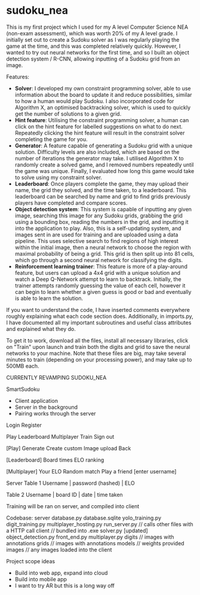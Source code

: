 # sudoku_nea

This is my first project which I used for my A level Computer Science NEA (non-exam assessment), which was worth 20% of my A level grade.
I initially set out to create a Sudoku solver as I was regularly playing the game at the time, and this was completed relatively quickly. 
However, I wanted to try out neural networks for the first time, and so I built an object detection system / R-CNN, allowing inputting of a Sudoku grid from an image.

Features:
- **Solver**: I developed my own constraint programming solver, able to use information about the board to update it and reduce possibilities, similar to how a human would play Sudoku. I also incorporated code for Algorithm X, an optimised backtracking solver, which is used to quickly get the number of solutions to a given grid.
- **Hint feature**: Utilising the constraint programming solver, a human can click on the hint feature for labelled suggestions on what to do next. Repeatedly clicking the hint feature will result in the constraint solver completing the game for you.
- **Generator**: A feature capable of generating a Sudoku grid with a unique solution. Difficulty levels are also included, which are based on the number of iterations the generator may take. I utilised Algorithm X to randomly create a solved game, and I removed numbers repeatedly until the game was unique. Finally, I evaluated how long this game would take to solve using my constraint solver.
- **Leaderboard**: Once players complete the game, they may upload their name, the grid they solved, and the time taken, to a leaderboard. This leaderboard can be searched by name and grid to find grids previously players have completed and compare scores.
- **Object detection system**: This system is capable of inputting any given image, searching this image for any Sudoku grids, grabbing the grid using a bounding box, reading the numbers in the grid, and inputting it into the application to play. Also, this is a self-updating system, and images sent in are used for training and are uploaded using a data pipeline. This uses selective search to find regions of high interest within the initial image, then a neural network to choose the region with maximal probability of being a grid. This grid is then split up into 81 cells, which go through a second neural network for classifying the digits.
- **Reinforcement learning trainer**: This feature is more of a play-around feature, but users can upload a 4x4 grid with a unique solution and watch a Deep Q-Network attempt to learn to backtrack. Initially, the trainer attempts randomly guessing the value of each cell, however it can begin to learn whether a given guess is good or bad and eventually is able to learn the solution.

If you want to understand the code, I have inserted comments everywhere roughly explaining what each code section does. Additionally, in imports.py, I have documented all my important subroutines and useful class attributes and explained what they do.

To get it to work, download all the files, install all necessary libraries, click on "Train" upon launch and train both the digits and grid to save the neural networks to your machine.
Note that these files are big, may take several minutes to train (depending on your processing power), and may take up to 500MB each.


CURRENTLY REVAMPING SUDOKU_NEA

SmartSudoku

- Client application
- Server in the background
- Pairing works through the server

Login
Register

Play
Leaderboard
Multiplayer
Train
Sign out

[Play]
Generate
Create custom
Image upload
Back

[Leaderboard]
Board times
ELO ranking

[Multiplayer]
Your ELO
Random match
Play a friend [enter username]

Server
Table 1
Username | password (hashed) | ELO

Table 2
Username | board ID | date | time taken

Training will be ran on server, and compiled into client

Codebase:
server 
    database.py
    database.sqlite
    yolo_training.py
    digit_training.py
    multiplayer_hosting.py
    run_server.py // calls other files with a HTTP call
client
    // bundled into .exe
    solver.py [updated]
    object_detection.py
    front_end.py
    multiplayer.py
digits
    // images with annotations
grids
    // images with annotations
models
    // weights provided
images
    // any images loaded into the client

Project scope ideas
- Build into web app, expand into cloud
- Build into mobile app
- I want to try AR but this is a long way off